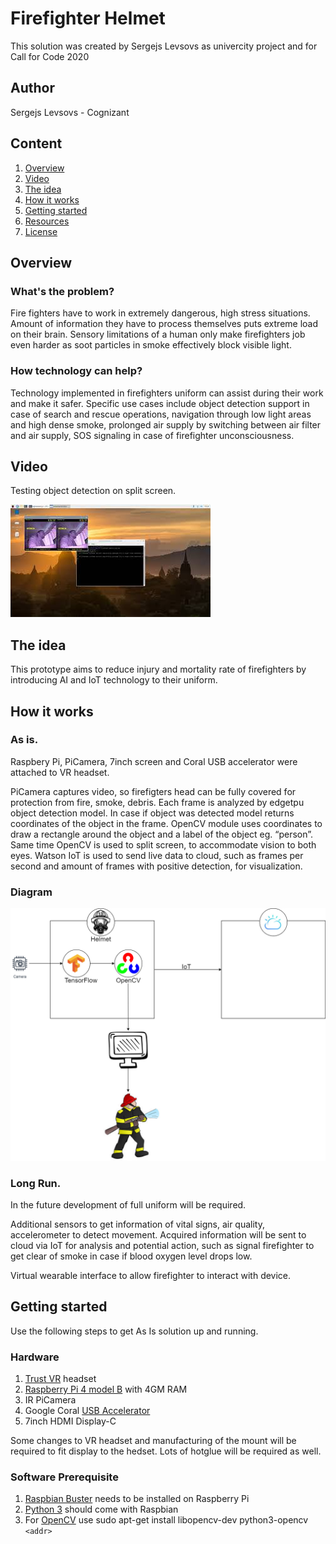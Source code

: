 # Firefighter Helmet

This solution was created by Sergejs Levsovs as univercity project and for Call for Code 2020

## Author

Sergejs Levsovs - Cognizant

## Content

1. [Overview](#overview)
2. [Video](#video)
3. [The idea](#the-idea)
4. [How it works](#how-it-works)
5. [Getting started](#getting-started)
6. [Resources](#resources)
10. [License](#license)

## Overview

### What's the problem?

Fire fighters have to work in extremely dangerous, high stress situations. Amount of information they have to process themselves puts extreme load on their brain. 
Sensory limitations of a human only make firefighters job even harder as soot particles in smoke effectively block visible light.

### How technology can help?

Technology implemented in firefighters uniform can assist during their work and make it safer. Specific use cases include object detection support in case of search 
and rescue operations, navigation through low light areas and high dense smoke, prolonged air supply by switching between air filter and air supply, SOS signaling 
in case of firefighter unconsciousness.

## Video

Testing object detection on split screen.

[![Testing object detection on split screen. ](./images/mq2.jpg)](https://www.youtube.com/watch?v=BS9kmBgaW4c)

## The idea

This prototype aims to reduce injury and mortality rate of firefighters by introducing AI and IoT technology to their uniform.

## How it works

### As is.

Raspbery Pi, PiCamera, 7inch screen and Coral USB accelerator were attached to VR headset.

PiCamera captures video, so firefigters head can be fully covered for protection from fire, smoke, debris. Each frame is analyzed by edgetpu object detection model. 
In case if object was detected model returns coordinates of the object in the frame. OpenCV module uses coordinates to draw a rectangle around the object and a label 
of the object eg. “person”. Same time OpenCV is used to split screen, to accommodate vision to both eyes. Watson IoT is used to send live data to cloud, 
such as frames per second and amount of frames with positive detection, for visualization.

### Diagram

![Disaster resiliency architecture diagram](/images/Fireman.png)

### Long Run.

In the future development of full uniform will be required.

Additional sensors to get information of vital signs, air quality, accelerometer to detect movement. Acquired information will be sent to cloud via IoT for analysis 
and potential action, such as signal firefighter to get clear of smoke in case if blood oxygen level drops low.

Virtual wearable interface to allow firefighter to interact with device.

## Getting started

Use the following steps to get As Is solution up and running.

### Hardware

1. [Trust VR]( https://www.trust.com/en/virtualreality) headset
2. [Raspberry Pi 4 model B](https://www.raspberrypi.org/products/raspberry-pi-4-model-b/) with 4GM RAM
3. IR PiCamera
4. Google Coral [USB Accelerator](https://coral.ai/products/accelerator/)
5. 7inch HDMI Display-C

Some changes to VR headset and manufacturing of the mount will be required to fit display to the hedset.
Lots of hotglue will be required as well.

### Software Prerequisite

1. [Raspbian Buster](https://www.raspberrypi.org/downloads/raspberry-pi-os/) needs to be installed on Raspberry Pi
2. [Python 3](https://www.python.org/download/releases/3.0/) should come with Raspbian
3. For [OpenCV](https://opencv.org/) use sudo apt-get install libopencv-dev python3-opencv `<addr>`



